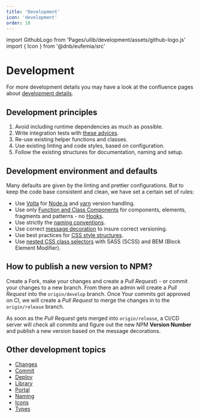 ```yaml
---
title: 'Development'
icon: 'development'
order: 10
---
```


import GithubLogo from 'Pages/uilib/development/assets/github-logo.js'
import { Icon } from '@dnb/eufemia/src'

# Development

For more development details you may have a look at the confluence pages about [development details](https://confluence.tech.dnb.no/display/EDS/).

## Development principles

1. Avoid including runtime dependencies as much as possible.
1. Write integration tests with [these advices](/uilib/usage/best-practices/for-testing#integration-tests).
1. Re-use existing helper functions and classes.
1. Use existing linting and code styles, based on configuration.
1. Follow the existing structures for documentation, naming and setup.

## Development environment and defaults

Many defaults are given by the linting and prettier configurations. But to keep the code base consistent and clean, we have set a certain set of rules:

- Use [Volta](https://volta.sh/) for [Node.js](https://nodejs.org/) and [yarn](https://yarnpkg.com/) version handling.
- Use only [Function and Class Components](https://reactjs.org/docs/components-and-props.html#function-and-class-components) for components, elements, fragments and patterns - no [Hooks](https://reactjs.org/docs/hooks-overview.html).
- Use strictly the [naming conventions](/uilib/development/naming).
- Use correct [message decoration](/uilib/development/commit) to insure correct versioning.
- Use best practices for [CSS style structures](/uilib/usage/best-practices/for-styling#structure).
- Use [nested CSS class selectors](https://medium.com/@andrew_barnes/bem-and-sass-a-perfect-match-5e48d9bc3894) with SASS (SCSS) and BEM (Block Element Modifier).

## How to publish a new version to NPM?

Create a Fork, make your changes and create a _Pull Request_) - or commit your changes to a new branch. From there an admin will create a _Pull Request_ into the `origin/develop` branch. Once Your commits got approved on CI, we will create a _Pull Request_ to merge the changes in to the `origin/release` branch.

As soon as the _Pull Request_ gets merged into `origin/release`, a CI/CD server will check all commits and figure out the new NPM **Version Number** and publish a new version based on the message decorations.

## Other development topics

- [Changes](/uilib/development/changes)
- [Commit](/uilib/development/commit)
- [Deploy](/uilib/development/deploy)
- [Library](/uilib/development/ui-lib)
- [Portal](/uilib/development/portal)
- [Naming](/uilib/development/naming)
- [Icons](/uilib/development/icons)
- [Types](/uilib/development/types)
